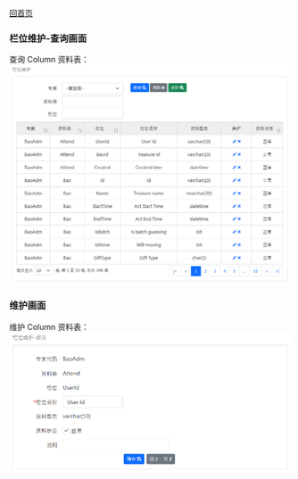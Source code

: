 [回首页](../../Readme-CN.md)
### 栏位维护-查询画面
查询 Column 资料表：
![查询画面](image/col-read.png)

### 维护画面
维护 Column 资料表：
![维护画面](image/col-edit.png)